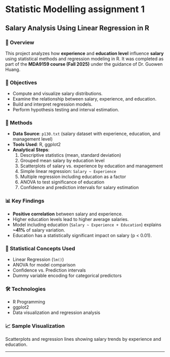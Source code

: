 # Statistic Modelling assignment 1

## Salary Analysis Using Linear Regression in R

### 📘 Overview
This project analyzes how **experience** and **education level** influence **salary** using statistical methods and regression modeling in R. It was completed as part of the **MDA9159 course (Fall 2025)** under the guidance of Dr. Guowen Huang.

### 🎯 Objectives
- Compute and visualize salary distributions.
- Examine the relationship between salary, experience, and education.
- Build and interpret regression models.
- Perform hypothesis testing and interval estimation.

### 🧩 Methods
- **Data Source**: `p130.txt` (salary dataset with experience, education, and management level)
- **Tools Used**: R, ggplot2
- **Analytical Steps**:
  1. Descriptive statistics (mean, standard deviation)
  2. Grouped mean salary by education level
  3. Scatterplots of salary vs. experience by education and management
  4. Simple linear regression: `Salary ~ Experience`
  5. Multiple regression including education as a factor
  6. ANOVA to test significance of education
  7. Confidence and prediction intervals for salary estimation

### 📊 Key Findings
- **Positive correlation** between salary and experience.
- Higher education levels lead to higher average salaries.
- Model including education (`Salary ~ Experience + Education`) explains **~41%** of salary variation.
- Education has a statistically significant impact on salary (p < 0.01).

### 🧠 Statistical Concepts Used
- Linear Regression (`lm()`)
- ANOVA for model comparison
- Confidence vs. Prediction intervals
- Dummy variable encoding for categorical predictors

### 🛠️ Technologies
- R Programming
- ggplot2
- Data visualization and regression analysis

### 📈 Sample Visualization
Scatterplots and regression lines showing salary trends by experience and education.

---
